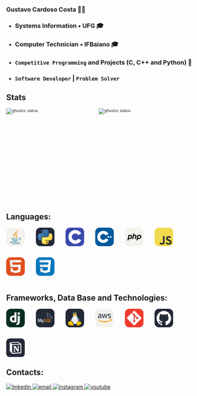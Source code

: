### Gustavo Cardoso Costa 😶‍🌫️

 *   ### Systems Information • UFG 🎓
 *   ### Computer Technician • IFBaiano 🎓
 *   ### `Competitive Programming` and Projects (C, C++ and Python) 🦾
 *   ### `Software Devaloper` | `Problem Solver`

## Stats

<div style="display: flex; align-items: center; font-size: 10px">
    <img width="49.5%" height="250em" src="https://github-readme-stats.vercel.app/api?username=ghustcc&show_icons=true&theme=dark&hide_border=false&rank_icon=github&show=reviews,prs_merged,discussions_answered,prs_merged_percentage" alt="ghustcc status" />
    <img width="49.5%" height="250em" src="https://github-readme-stats.vercel.app/api/top-langs/?username=ghustcc&layout=compact&langs_count=30&show_icons=true&theme=dark" alt="ghustcc status">
</div>

## Languages:

<div style='display: flex; gap: 30px; flex-wrap: wrap'>
    <img style='width:50px' align='center' alt='' src='https://github.com/tandpfun/skill-icons/blob/main/icons/Java-Light.svg' />
    <img style='width:50px' align='center' alt='' src='https://raw.githubusercontent.com/tandpfun/skill-icons/65dea6c4eaca7da319e552c09f4cf5a9a8dab2c8/icons/Python-Dark.svg' />
    <img style='width:50px' align='center' alt='' src='https://raw.githubusercontent.com/tandpfun/skill-icons/65dea6c4eaca7da319e552c09f4cf5a9a8dab2c8/icons/C.svg' />
    <img style='width:50px' align='center' alt='' src='https://raw.githubusercontent.com/tandpfun/skill-icons/65dea6c4eaca7da319e552c09f4cf5a9a8dab2c8/icons/CPP.svg' />
    <img style='width:50px' align='center' alt='' src='https://raw.githubusercontent.com/tandpfun/skill-icons/65dea6c4eaca7da319e552c09f4cf5a9a8dab2c8/icons/PHP-Light.svg' />
    <img style='width:50px' align='center' alt='' src='https://raw.githubusercontent.com/tandpfun/skill-icons/65dea6c4eaca7da319e552c09f4cf5a9a8dab2c8/icons/JavaScript.svg' />
    <img style='width:50px' align='center' alt='' src='https://raw.githubusercontent.com/tandpfun/skill-icons/65dea6c4eaca7da319e552c09f4cf5a9a8dab2c8/icons/HTML.svg' />
    <img style='width:50px' align='center' alt='' src='https://raw.githubusercontent.com/tandpfun/skill-icons/65dea6c4eaca7da319e552c09f4cf5a9a8dab2c8/icons/CSS.svg' />
</div><br/>

## Frameworks, Data Base and Technologies:

<div style='display: flex; align-items: center; gap: 30px; flex-wrap: wrap'>
    <img style='width:50px' align='center' alt='' src='https://raw.githubusercontent.com/tandpfun/skill-icons/65dea6c4eaca7da319e552c09f4cf5a9a8dab2c8/icons/Django.svg' />
<!--     <img style='width:50px' align='center' alt='' src='https://github.com/tandpfun/skill-icons/blob/main/icons/React-Light.svg' />
    <img style='width:50px' align='center' alt='' src='https://raw.githubusercontent.com/tandpfun/skill-icons/65dea6c4eaca7da319e552c09f4cf5a9a8dab2c8/icons/NodeJS-Dark.svg' /> -->
    <img style='width:50px' align='center' alt='' src='https://raw.githubusercontent.com/tandpfun/skill-icons/65dea6c4eaca7da319e552c09f4cf5a9a8dab2c8/icons/MySQL-Dark.svg' />
<!--     <img style='width:50px' align='center' alt='' src='https://raw.githubusercontent.com/tandpfun/skill-icons/65dea6c4eaca7da319e552c09f4cf5a9a8dab2c8/icons/MongoDB.svg' /> -->
    <img style='width:50px' align='center' alt='' src='https://github.com/tandpfun/skill-icons/blob/main/icons/Linux-Dark.svg' />
    <img style='width:50px' align='center' alt='' src='https://github.com/tandpfun/skill-icons/blob/main/icons/AWS-Light.svg' />
    <img style='width:50px' align='center' alt='' src='https://raw.githubusercontent.com/tandpfun/skill-icons/65dea6c4eaca7da319e552c09f4cf5a9a8dab2c8/icons/Git.svg' />
    <img style='width:50px' align='center' alt='' src='https://raw.githubusercontent.com/tandpfun/skill-icons/65dea6c4eaca7da319e552c09f4cf5a9a8dab2c8/icons/Github-Dark.svg' />
    <img style='width:50px' align='center' alt='' src='https://raw.githubusercontent.com/tandpfun/skill-icons/65dea6c4eaca7da319e552c09f4cf5a9a8dab2c8/icons/Notion-Dark.svg' />
</div>

## Contacts:

<a href="https://www.linkedin.com/in/gustavo-cardosoc-costa/" target="blank"> <img alt='linkedin' src='https://img.shields.io/badge/LinkedIn-0077B5?style=for-the-badge&logo=linkedin&logoColor=white' /> </a>
<a href="mailto:gustavocardoso0019@gmail.com" target="blank"> <img alt='email' src='https://img.shields.io/badge/Email-1777a0?style=for-the-badge&logo=email&logoColor=black' /> </a>
<a href="https://www.instagram.com/gustavo_cardosoc/" target="blank"> <img alt='instagram' src='https://img.shields.io/badge/Instagram-E4405F?style=for-the-badge&logo=instagram&logoColor=white' /> </a>
<a href="[https://www.instagram.com/gustavo_cardosoc/](https://www.youtube.com/channel/UCfLzbJsl5L-xPcy2-5iBrHg)" target="blank"> <img alt='youtube' src='https://img.shields.io/badge/YouTube-FF0000?style=for-the-badge&logo=youtube&logoColor=white' /> </a>

